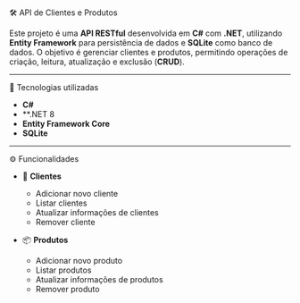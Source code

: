 🛠️ API de Clientes e Produtos

Este projeto é uma **API RESTful** desenvolvida em **C#** com **.NET**, utilizando **Entity Framework** para persistência de dados e **SQLite** como banco de dados. 
O objetivo é gerenciar clientes e produtos, permitindo operações de criação, leitura, atualização e exclusão (**CRUD**).

---

🚀 Tecnologias utilizadas
- **C#**
- **.NET 8
- **Entity Framework Core**
- **SQLite**

---

⚙️ Funcionalidades
- 👤 **Clientes**
  - Adicionar novo cliente
  - Listar clientes
  - Atualizar informações de clientes
  - Remover cliente

- 📦 **Produtos**
  - Adicionar novo produto
  - Listar produtos
  - Atualizar informações de produtos
  - Remover produto
